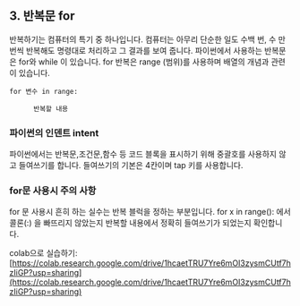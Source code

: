 ## 3. 반복문 for

반복하기는 컴퓨터의 특기 중 하나입니다.
컴퓨터는 아무리 단순한 일도 수백 번, 수 만번씩 반복해도 명령대로 처리하고 그 결과를 보여 줍니다.
파이썬에서 사용하는 반복문은 for와 while 이 있습니다.
for 반복은 range (범위)를 사용하며 배열의 개념과 관련이 있습니다.
```
for 변수 in range:

      반복할 내용
```
### **파이썬의 인덴트 intent**

파이썬에서는 반복문,조건문,함수 등 코드 블록을 표시하기 위해 중괄호를 사용하지 않고 들여쓰기를 합니다. 
들여쓰기의 기본은 4칸이며 tap 키를 사용합니다. 

### for문 사용시 주의 사항  

for 문 사용시 흔히 하는 실수는 반복 블럭을 정하는 부분입니다.
for x in range(): 에서 콜론(:) 을 빠뜨리지 않았는지
반복할 내용에서 정확히 들여쓰기가 되었는지 확인합니다.  


colab으로 실습하기: [https://colab.research.google.com/drive/1hcaetTRU7Yre6mOI3zysmCUtf7hzIiGP?usp=sharing](https://colab.research.google.com/drive/1hcaetTRU7Yre6mOI3zysmCUtf7hzIiGP?usp=sharing)

